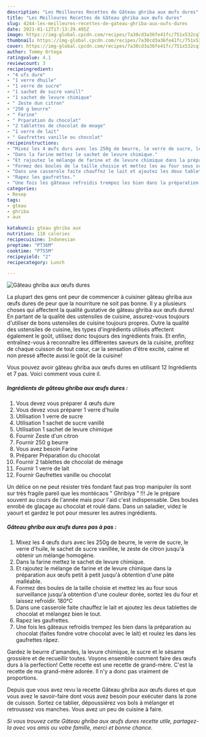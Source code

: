 ```yaml
---
description: "Les Meilleures Recettes de Gâteau ghriba aux œufs dures"
title: "Les Meilleures Recettes de Gâteau ghriba aux œufs dures"
slug: 4244-les-meilleures-recettes-de-gateau-ghriba-aux-oufs-dures
date: 2021-01-12T17:13:29.495Z
image: https://img-global.cpcdn.com/recipes/7a30cd3a36fe41fc/751x532cq70/gateau-ghriba-aux-oeufs-dures-photo-principale-de-la-recette.jpg
thumbnail: https://img-global.cpcdn.com/recipes/7a30cd3a36fe41fc/751x532cq70/gateau-ghriba-aux-oeufs-dures-photo-principale-de-la-recette.jpg
cover: https://img-global.cpcdn.com/recipes/7a30cd3a36fe41fc/751x532cq70/gateau-ghriba-aux-oeufs-dures-photo-principale-de-la-recette.jpg
author: Tommy Ortega
ratingvalue: 4.1
reviewcount: 3
recipeingredient:
- "4 ufs dure"
- "1 verre dhuile"
- "1 verre de sucre"
- "1 sachet de sucre vanill"
- "1 sachet de levure chimique"
- " Zeste dun citron"
- "250 g beurre"
- " Farine"
- " Prparation du chocolat"
- "2 tablettes de chocolat de mnage"
- "1 verre de lait"
- " Gaufrettes vanille ou chocolat"
recipeinstructions:
- "Mixez les 4 œufs durs avec les 250g de beurre, le verre de sucre, le verre d&#39;huile, le sachet de sucre vanillée, le zeste de citron jusqu&#39;à obtenir un mélange homogène."
- "Dans la farine mettez le sachet de levure chimique."
- "Et rajoutez le mélange de farine et de levure chimique dans la préparation aux œufs petit à petit jusqu&#39;à obtention d&#39;une pâte malléable."
- "Formez des boules de la taille choisie et mettez les au four sous surveillance jusqu&#39;à obtention d&#39;une couleur dorée, sortez les du four et laissez refroidir. 180°C"
- "Dans une casserole faite chauffez le lait et ajoutez les deux tablettes de chocolat et mélangez bien le tout."
- "Rapez les gaufrettes."
- "Une fois les gâteaux refroidis trempez les bien dans la préparation au chocolat (faites fondre votre chocolat avec le lait) et roulez les dans les gaufrettes râpez."
categories:
- Resep
tags:
- gteau
- ghriba
- aux

katakunci: gteau ghriba aux 
nutrition: 118 calories
recipecuisine: Indonesian
preptime: "PT36M"
cooktime: "PT55M"
recipeyield: "2"
recipecategory: Lunch

---
```



![Gâteau ghriba aux œufs dures](https://img-global.cpcdn.com/recipes/7a30cd3a36fe41fc/751x532cq70/gateau-ghriba-aux-oeufs-dures-photo-principale-de-la-recette.jpg)

La plupart des gens ont peur de commencer à cuisiner gâteau ghriba aux œufs dures de peur que la nourriture ne soit pas bonne. Il y a plusieurs choses qui affectent la qualité gustative de gâteau ghriba aux œufs dures! En partant de la qualité des ustensiles de cuisine, assurez-vous toujours d'utiliser de bons ustensiles de cuisine toujours propres. Outre la qualité des ustensiles de cuisine, les types d'ingrédients utilisés affectent également le goût, utilisez donc toujours des ingrédients frais. Et enfin, entraînez-vous à reconnaître les différentes saveurs de la cuisine, profitez de chaque cuisson de tout cœur, car la sensation d'être excité, calme et non pressé affecte aussi le goût de la cuisine!

<!--inarticleads1-->

Vous pouvez avoir gâteau ghriba aux œufs dures en utilisant 12 Ingrédients et 7 pas. Voici comment vous cuire il.

##### Ingrédients de gâteau ghriba aux œufs dures :

1. Vous devez vous préparer 4 œufs dure
1. Vous devez vous préparer 1 verre d&#39;huile
1. Utilisation 1 verre de sucre
1. Utilisation 1 sachet de sucre vanillé
1. Utilisation 1 sachet de levure chimique
1. Fournir  Zeste d&#39;un citron
1. Fournir 250 g beurre
1. Vous avez besoin  Farine
1. Préparer  Préparation du chocolat
1. Fournir 2 tablettes de chocolat de ménage
1. Fournir 1 verre de lait
1. Fournir  Gaufrettes vanille ou chocolat


Un délice on ne peut résister très fondant faut pas trop manipuler ils sont sur très fragile pareil que les montécaos &#34; Ghribiya &#34; !!! Je le prépare souvent au cours de l&#39;année mais pour l&#39;aid c&#39;est indispensable. Des boules enrobé de glaçage au chocolat et roulé dans. Dans un saladier, videz le yaourt et gardez le pot pour mesurer les autres ingrédients. 

<!--inarticleads2-->

##### Gâteau ghriba aux œufs dures pas à pas :

1. Mixez les 4 œufs durs avec les 250g de beurre, le verre de sucre, le verre d&#39;huile, le sachet de sucre vanillée, le zeste de citron jusqu&#39;à obtenir un mélange homogène.
1. Dans la farine mettez le sachet de levure chimique.
1. Et rajoutez le mélange de farine et de levure chimique dans la préparation aux œufs petit à petit jusqu&#39;à obtention d&#39;une pâte malléable.
1. Formez des boules de la taille choisie et mettez les au four sous surveillance jusqu&#39;à obtention d&#39;une couleur dorée, sortez les du four et laissez refroidir. 180°C
1. Dans une casserole faite chauffez le lait et ajoutez les deux tablettes de chocolat et mélangez bien le tout.
1. Rapez les gaufrettes.
1. Une fois les gâteaux refroidis trempez les bien dans la préparation au chocolat (faites fondre votre chocolat avec le lait) et roulez les dans les gaufrettes râpez.


Gardez le beurre d&#39;amandes, la levure chimique, le sucre et le sésame grossière et de recueillir toutes. Voyons ensemble comment faire des œufs durs à la perfection! Cette recette est une recette de grand-mère. C&#39;est la recette de ma grand-mère adorée. Il n&#39;y a donc pas vraiment de proportions. 

<!--inarticleads1-->

<p>
Depuis que vous avez revu la recette Gâteau ghriba aux œufs dures et que vous avez le savoir-faire dont vous avez besoin pour exécuter dans la zone de cuisson. Sortez ce tablier, dépoussiérez vos bols à mélanger et retroussez vos manches. Vous avez un peu de cuisine à faire.
</p>

<p>
<i>Si vous trouvez cette Gâteau ghriba aux œufs dures recette utile, partagez-la avec vos amis ou votre famille, merci et bonne chance.</i>
</p>
